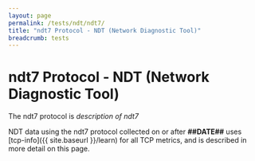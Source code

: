 ```yaml
---
layout: page
permalink: /tests/ndt/ndt7/
title: "ndt7 Protocol - NDT (Network Diagnostic Tool)"
breadcrumb: tests
---
```


# ndt7 Protocol - NDT (Network Diagnostic Tool)

The ndt7 protocol is _description of ndt7_

NDT data using the ndt7 protocol collected on or after **##DATE##** uses [tcp-info]({{ site.baseurl }}/learn) for all TCP metrics, and is described in more detail on this page.
